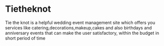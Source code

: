 # Tietheknot
Tie the knot is a helpful wedding event management site which offers you services like catering,decorations,makeup,cakes and also birthdays and anniversary events that can make the user satisfactory, within the budget in short period of time
